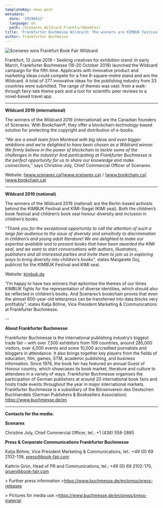 ```yaml
---
templateKey: news-post
metadata:
  date: '20190612'
  language: en
  path: /Scenarex_Wildcard_FrankfurtBookFair
title: 'Frankfurter Buchmesse Wildcard: The winners are KIMBUK Festival and Scenarex'
author: Frankfurter Buchmesse
---
```

<img src="/img/frankfurt-wildcard-scenarex-bookchain.png" alt="Scenarex wins Frankfurt Book Fair Wildcard">



Frankfurt, 12 June 2019 – Seeking creatives for exhibition stand: In early March, Frankfurter Buchmesse (16-20 October 2019) launched the Wildcard campaign for the fifth time. Applicants with innovative product and marketing ideas could compete for a free 8-square-metre stand and win the Wildcard. A total of 377 innovative ideas for the publishing industry from 33 countries were submitted. The range of themes was vast: from a walk-through fairy-tale theme park and a tool for scientific peer reviews to a novel-based travel app.

****

**Wildcard 2019 (international)**

The winners of the Wildcard 2019 (international) are the Canadian founders of Scenarex. With Bookchain®, they offer a blockchain-technology-based solution for protecting the copyright and distribution of e-books.

_“We are a small team from Montreal with big ideas and even bigger ambitions and we’re delighted to have been chosen as a Wildcard winner. We firmly believe in the power of blockchain to tackle some of the challenges in the industry! And participating at Frankfurter Buchmesse is the perfect opportunity for us to share our knowledge and make connections,”_ says Christine Joly, Chief Commercial Officer of Scenarex.

Website: [www.scenarex.ca](www.scenarex.ca) / [www.bookchain.ca](www.bookchain.ca)

****

**Wildcard 2019 (national)**

The winners of the Wildcard 2019 (national) are the Berlin-based activists behind the KIMBUK Festival and KIMI-Siegel (KIMI seal). Both the children’s book festival and children’s book seal honour diversity and inclusion in children’s books.

_“Thank you for the exceptional opportunity to call the attention of such a large fair audience to the issue of diversity and sensitivity to discrimination in children’s and young adult literature! We are delighted to make our expertise available and to present books that have been awarded the KIMI seal, and we want to start conversations with authors, illustrators, publishers and all interested parties and invite them to join us in exploring ways to bring diversity into children’s books”,_ states Margarete Goj, publicist for the KIMBUK Festival and KIMI seal.

Website: [kimbuk.de](kimbuk.de)

“I’m happy to have two winners that epitomise the themes of our times. KIMBUK fights for the representation of diverse identities, which should also be reflected in children’s books. And Scenarex’s bookchain proves that even the almost 600-year-old letterpress can be transferred into data blocks very profitably”, states Katja Böhne, Vice President Marketing & Communications at Frankfurter Buchmesse.

\--

**About Frankfurter Buchmesse**

Frankfurter Buchmesse is the international publishing industry’s biggest trade fair – with over 7,500 exhibitors from 109 countries, around 285,000 visitors, over 4,000 events and some 10,000 accredited journalists and bloggers in attendance. It also brings together key players from the fields of education, film, games, STM, academic publishing, and business information. Since 1976, the book fair has featured an annual Guest of Honour country, which showcases its book market, literature and culture to attendees in a variety of ways. Frankfurter Buchmesse organises the participation of German publishers at around 20 international book fairs and hosts trade events throughout the year in major international markets. Frankfurter Buchmesse is a subsidiary of the Börsenverein des Deutschen Buchhandels (German Publishers & Booksellers Association). https://www.buchmesse.de/en

****

**Contacts for the media:** 

**Scenarex**

Christine Joly, Chief Commercial Officer, tel.: +1 (438) 558-2885



**Press & Corporate Communications Frankfurter Buchmesse**

Katja Böhne, Vice President Marketing & Communications, tel.: +49 (0) 69 2102-138, press@book-fair.com

Kathrin Grün, Head of PR and Communications, tel.: +49 (0) 69 2102-170, gruen@book-fair.com

\> Further press information ><https://www.buchmesse.de/en/press/press-releases>

\> Pictures for media use ><https://www.buchmesse.de/en/press/press-material>
